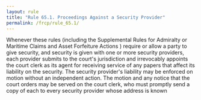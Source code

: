 ```yaml
---
layout: rule
title: "Rule 65.1. Proceedings Against a Security Provider"
permalink: /frcp/rule_65.1/
---
```


Whenever these rules (including the Supplemental Rules for Admiralty or Maritime Claims and Asset Forfeiture Actions ) require or allow a party to give security, and security is given with one or more security providers, each provider submits to the court's jurisdiction and irrevocably appoints the court clerk as its agent for receiving service of any papers that affect its liability on the security. The security provider's liability may be enforced on motion without an independent action. The motion and any notice that the court orders may be served on the court clerk, who must promptly send a copy of each to every security provider whose address is known